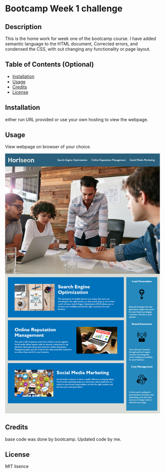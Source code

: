 
# Bootcamp Week 1 challenge

## Description

This is the home work for week one of the bootcamp course.
I have added semantic language to the HTML document, Corrected errors, and condensed the CSS, with out changing any functionality or page layout.

## Table of Contents (Optional)

- [Installation](#installation)
- [Usage](#usage)
- [Credits](#credits)
- [License](#license)

## Installation

either run URL provided or use your own hosting to view the webpage.

## Usage

View webpage on browser of your choice.

![picture of the webpage](./screenshot/screenshot.png)

## Credits

base code was done by bootcamp.
Updated code by me.

## License

 MIT lisence
